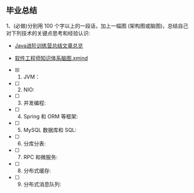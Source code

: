 ## 毕业总结
1、(必做)分别用 100 个字以上的一段话，加上一幅图 (架构图或脑图)，总结自己对下列技术的关键点思考和经验认识:

- [Java进阶训练营总结文章总览](../java/进阶知识路径/进阶知识总结文章总览.md)

- [软件工程师知识体系脑图.xmind](../软件工程师知识体系脑图.xmind)

- [x] 1) JVM：[](http://github.com/Caroline5432/JavaCourseCodes/tree/master/homework15/java/进阶知识路径/jvm)
- [ ] 2) NIO: [](http://github.com/Caroline5432/JavaCourseCodes/tree/master/homework15/java/进阶知识路径/nio)
- [ ] 3) 并发编程: [](http://github.com/Caroline5432/JavaCourseCodes/tree/master/homework15/java/进阶知识路径/并发)
- [ ] 4) Spring 和 ORM 等框架: [](http://github.com/Caroline5432/JavaCourseCodes/tree/master/homework15/java/spring)
- [ ] 5) MySQL 数据库和 SQL: [](http://github.com/Caroline5432/JavaCourseCodes/tree/master/homework15/java/进阶知识路径/数据库)
- [ ] 6) 分库分表: [](http://github.com/Caroline5432/JavaCourseCodes/tree/master/homework15/java/进阶知识路径/jvm)
- [ ] 7) RPC 和微服务: [](http://github.com/Caroline5432/JavaCourseCodes/tree/master/homework15/java/进阶知识路径/数据库)
- [ ] 8) 分布式缓存: [](http://github.com/Caroline5432/JavaCourseCodes/tree/master/homework15/java/进阶知识路径/缓存)
- [ ] 9) 分布式消息队列: [](http://github.com/Caroline5432/JavaCourseCodes/tree/master/homework15/java/进阶知识路径/消息队列)

